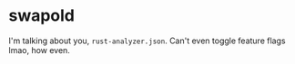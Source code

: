 # swapold

I'm talking about you, `rust-analyzer.json`. Can't even toggle feature flags lmao, how even.
